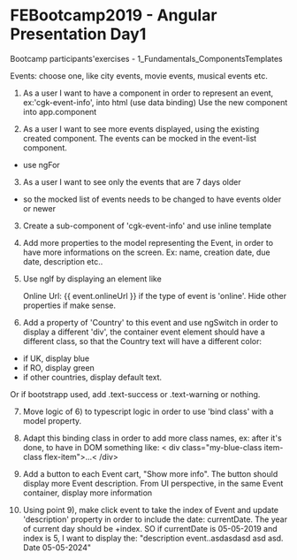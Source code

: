 # FEBootcamp2019 - Angular Presentation Day1

Bootcamp participants'exercises - 1_Fundamentals_ComponentsTemplates

Events: choose one, like city events, movie events, musical events etc.

1. As a user I want to have a component in order to represent an event, ex:'cgk-event-info', into html (use data binding)
Use the new component into app.component

2. As a user I want to see more events displayed, using the existing created component. 
The events can be mocked in the event-list component.
- use ngFor

3. As a user I want to see only the events that are 7 days older
- so the mocked list of events needs to be changed to have events older or newer

3. Create a sub-component of 'cgk-event-info' and use inline template

4. Add more properties to the model representing the Event, in order to have more informations on the screen. Ex: name, creation date, due date, description etc..

5. Use ngIf by displaying an element like <div> Online Url: {{ event.onlineUrl }} if the type of event is 'online'. 
Hide other properties if make sense.
  
6. Add a property of 'Country' to this event and use ngSwitch in order to display a different 'div', the container event element should have a different class, so that the Country text will have a different color:
- if UK, display blue 
- if RO, display green
- if other countries, display default text.

Or if bootstrapp used, add .text-success or .text-warning or nothing.

7. Move logic of 6) to typescript logic in order to use 'bind class' with a model property.

8. Adapt this binding class in order to add more class names, ex: after it's done, to have in DOM something like:
 < div class="my-blue-class item-class flex-item">...< /div>
 
 9. Add a button to each Event cart, "Show more info". 
 The button should display more Event description. From UI perspective, in the same Event container, display more information
 
 10. Using point 9), make click event to take the index of Event and update 'description' property in order to include the date: currentDate. The year of current day should be +index. SO if currentDate is 05-05-2019 and index is 5, I want to display the: "description event..asdasdasd asd asd. Date 05-05-2024"
 
